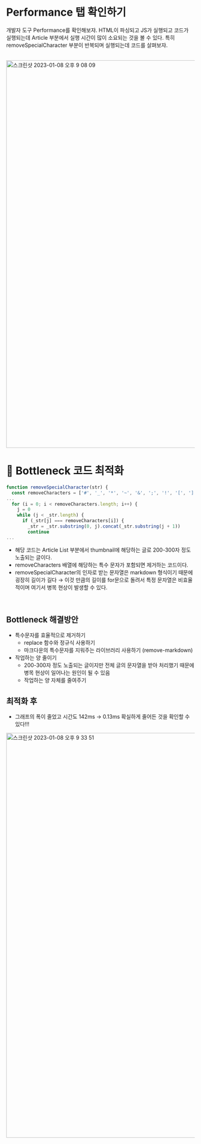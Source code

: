 # Performance 탭 확인하기
개발자 도구 Performance를 확인해보쟈. HTML이 파싱되고 JS가 실행되고 코드가 실행되는데 Article 부분에서 실행 시간이 많이 소요되는 것을 볼 수 있다. 특히 removeSpecialCharacter 부분이 반복되며 실행되는데 코드를 살펴보쟈.


<br/>

<img width="1032" alt="스크린샷 2023-01-08 오후 9 08 09" src="https://user-images.githubusercontent.com/104333249/211195227-c2b9e779-ec7f-40db-b30e-50d7ccfc99ee.png">

<br/>

# 🍾 Bottleneck 코드 최적화 
```js
function removeSpecialCharacter(str) {
  const removeCharacters = ['#', '_', '*', '~', '&', ';', '!', '[', ']', '`', '>', '\n', '=', '-']
...
  for (i = 0; i < removeCharacters.length; i++) {
    j = 0
    while (j < _str.length) {
      if (_str[j] === removeCharacters[i]) {
        _str = _str.substring(0, j).concat(_str.substring(j + 1))
        continue
...
```
* 해당 코드는 Article List 부분에서 thumbnail에 해당하는 글로 200-300자 정도 노출되는 글이다.
* removeCharacters 배열에 해당하는 특수 문자가 포함되면 제거하는 코드이다.
* removeSpecialCharacter의 인자로 받는 문자열은 markdown 형식이기 때문에 굉장히 길이가 길다 → 이것 만큼의 길이를 for문으로 돌려서 특정 문자열은 비효율 적이며 여기서 병목 현상이 발생할 수 있다.

<br/>

## Bottleneck 해결방안
* 특수문자를 효율적으로 제거하기
  * replace 함수와 정규식 사용하기
  * 마크다운의 특수문자를 지워주는 라이브러리 사용하기 (remove-markdown)   
* 작업하는 양 줄이기 
  * 200-300자 정도 노출되는 글이지만 전체 글의 문자열을 받아 처리했기 때문에 병목 현상이 일어나는 원인이 될 수 있음 
  * 작업하는 양 자체를 줄여주기


## 최적화 후
* 그래프의 폭이 줄었고 시간도 142ms → 0.13ms 확실하게 줄어든 것을 확인할 수 있다!!! <br/>
<img width="1078" alt="스크린샷 2023-01-08 오후 9 33 51" src="https://user-images.githubusercontent.com/104333249/211196254-7ae02999-2331-454b-a7c8-ac915159604c.png">

<br/>
<br/>
